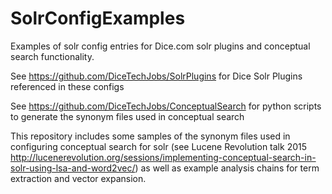 # SolrConfigExamples
Examples of solr config entries for Dice.com solr plugins and conceptual search functionality.

See https://github.com/DiceTechJobs/SolrPlugins for Dice Solr Plugins referenced in these configs

See https://github.com/DiceTechJobs/ConceptualSearch for python scripts to generate the synonym files used in conceptual search

This repository includes some samples of the synonym files used in configuring conceptual search for solr (see Lucene Revolution talk 2015 http://lucenerevolution.org/sessions/implementing-conceptual-search-in-solr-using-lsa-and-word2vec/)
as well as example analysis chains for term extraction and vector expansion.
